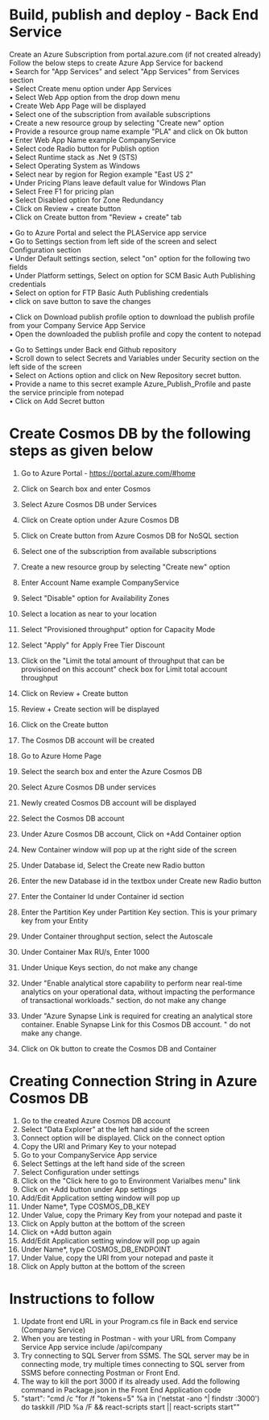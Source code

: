 # Build, publish and deploy - Back End Service
Create an Azure Subscription from portal.azure.com (if not created already)  
Follow the below steps to create Azure App Service for backend   
• Search for "App Services" and select "App Services" from Services section   
• Select Create menu option under App Services   
• Select Web App option from the drop down menu   
• Create Web App Page will be displayed   
• Select one of the subscription from available subscriptions   
• Create a new resource group by selecting "Create new" option   
• Provide a resource group name example "PLA" and click on Ok button   
• Enter Web App Name example CompanyService   
• Select code Radio button for Publish option   
• Select Runtime stack as .Net 9 (STS)   
• Select Operating System as Windows   
• Select near by region for Region example "East US 2"   
• Under Pricing Plans leave default value for Windows Plan   
• Select Free F1 for pricing plan   
• Select Disabled option for Zone Redundancy   
• Click on Review + create button    
• Click on Create button from "Review + create" tab

• Go to Azure Portal and select the PLAService app service  
• Go to Settings section from left side of the screen and select Configuration section  
• Under Default settings section, select "on" option for the following two fields  
• Under Platform settings, Select on option for SCM Basic Auth Publishing credentials  
• Select on option for FTP Basic Auth Publishing credentials  
• click on save button to save the changes  

• Click on Download publish profile option to download the publish profile from your Company Service App Service  
• Open the downloaded the publish profile and copy the content to notepad  

• Go to Settings under Back end Github repository  
• Scroll down to select Secrets and Variables under Security section on the left side of the screen  
• Select on Actions option and click on New Repository secret button.  
• Provide a name to this secret example Azure_Publish_Profile and paste the service principle from notepad  
• Click on Add Secret button  

# Create Cosmos DB by the following steps as given below

1. Go to Azure Portal - https://portal.azure.com/#home
2. Click on Search box and enter Cosmos
3. Select Azure Cosmos DB under Services
4. Click on Create option under Azure Cosmos DB
5. Click on Create button from Azure Cosmos DB for NoSQL section
6. Select one of the subscription from available subscriptions
7. Create a new resource group by selecting "Create new" option
8. Enter Account Name example CompanyService
9. Select "Disable" option for Availability Zones
10. Select a location as near to your location
11. Select "Provisioned throughput" option for Capacity Mode
12. Select "Apply" for Apply Free Tier Discount
13. Click on the "Limit the total amount of throughput that can be provisioned on this account" check box for Limit total account throughput
14. Click on Review + Create button
15. Review + Create section will be displayed
16. Click on the Create button
17. The Cosmos DB account will be created

1. Go to Azure Home Page
2. Select the search box and enter the Azure Cosmos DB
3. Select Azure Cosmos DB under services
4. Newly created Cosmos DB account will be displayed
5. Select the Cosmos DB account
6. Under Azure Cosmos DB account, Click on +Add Container option
7. New Container window will pop up at the right side of the screen
8. Under Database id, Select the Create new Radio button
9. Enter the new Database id in the textbox under Create new Radio button 
10. Enter the Container Id under Container id section
11. Enter the Partition Key under Partition Key section. This is your primary key from your Entity
12. Under Container throughput section, select the Autoscale
13. Under Container Max RU/s, Enter 1000
14. Under Unique Keys section, do not make any change
15. Under "Enable analytical store capability to perform near real-time analytics on your operational data, without impacting the performance of transactional workloads." section, do not make any change
16. Under "Azure Synapse Link is required for creating an analytical store container. Enable Synapse Link for this Cosmos DB account. " do not make any change.
17. Click on Ok button to create the Cosmos DB and Container

 # Creating Connection String in Azure Cosmos DB
 1. Go to the created Azure Cosmos DB account
 2. Select "Data Explorer" at the left hand side of the screen
 3. Connect option will be displayed. Click on the connect option
 4. Copy the URI and Primary Key to your notepad
 5. Go to your CompanyService App service
 6. Select Settings at the left hand side of the screen
 7. Select Configuration under settings
 8. Click on the "Click here to go to Environment Varialbes menu" link
 9. Click on +Add button under App settings
 10.  Add/Edit Application setting window will pop up
 11.  Under Name*, Type COSMOS_DB_KEY
 12.  Under Value, copy the Primary Key from your notepad and paste it
 13.  Click on Apply button at the bottom of the screen
 14.  Click on +Add button again
 15.  Add/Edit Application setting window will pop up again
 16.  Under Name*, type COSMOS_DB_ENDPOINT
 17.  Under Value, copy the URI from your notepad and paste it
 18.  Click on Apply button at the bottom of the screen

# Instructions to follow
1. Update front end URL in your Program.cs file in Back end service (Company Service)  
2. When you are testing in Postman - with your URL from Company Service App service include /api/company
3. Try connecting to SQL Server from SSMS. The SQL server may be in connecting mode, try multiple times connecting to SQL server from SSMS before connecting Postman or Front End.
4. The way to kill the port 3000 if its already used. Add the following command in Package.json in the Front End Application code
5. "start": "cmd /c \"for /f \"tokens=5\" %a in ('netstat -ano ^| findstr :3000') do taskkill /PID %a /F && react-scripts start || react-scripts start\""


